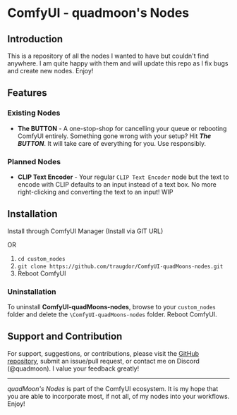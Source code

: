 # ComfyUI - quadmoon's Nodes

## Introduction

This is a repository of all the nodes I wanted to have but couldn't find anywhere. I am quite happy with them and will update this repo as I fix bugs and create new nodes. Enjoy!

## Features

### Existing Nodes
* **The BUTTON** - A one-stop-shop for cancelling your queue or rebooting ComfyUI entirely. Something gone wrong with your setup? Hit ***The BUTTON***. It will take care of everything for you. Use responsibly.

### Planned Nodes
* **CLIP Text Encoder** - Your regular `CLIP Text Encoder` node but the text to encode with CLIP defaults to an input instead of a text box. No more right-clicking and converting the text to an input! WIP

## Installation

Install through ComfyUI Manager (Install via GIT URL)

OR

1. `cd custom_nodes`
2. `git clone https://github.com/traugdor/ComfyUI-quadMoons-nodes.git`
3. Reboot ComfyUI

### Uninstallation
To uninstall **ComfyUI-quadMoons-nodes**, browse to your `custom_nodes` folder and delete the `\ComfyUI-quadMoons-nodes` folder. Reboot ComfyUI.

## Support and Contribution

For support, suggestions, or contributions, please visit the [GitHub repository](https://github.com/traugdor/ComfyUI-quadMoons-nodes), submit an issue/pull request, or contact me on Discord (@quadmoon). I value your feedback greatly!

---

*quadMoon's Nodes* is part of the ComfyUI ecosystem. It is my hope that you are able to incorporate most, if not all, of my nodes into your workflows. Enjoy!

